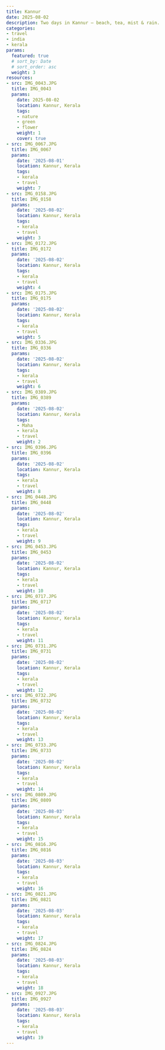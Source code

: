 ```yaml
---
title: Kannur
date: 2025-08-02
description: Two days in Kannur — beach, tea, mist & rain.
categories:
- travel
- india
- kerala
params:
  featured: true
  # sort_by: Date
  # sort_order: asc
  weight: 3
resources:
- src: IMG_0043.JPG
  title: IMG_0043
  params:
    date: 2025-08-02
    location: Kannur, Kerala
    tags:
    - nature
    - green
    - flower
    weight: 1
    cover: true
- src: IMG_0067.JPG
  title: IMG_0067
  params:
    date: '2025-08-01'
    location: Kannur, Kerala
    tags:
    - kerala
    - travel
    weight: 7
- src: IMG_0158.JPG
  title: IMG_0158
  params:
    date: '2025-08-02'
    location: Kannur, Kerala
    tags:
    - kerala
    - travel
    weight: 3
- src: IMG_0172.JPG
  title: IMG_0172
  params:
    date: '2025-08-02'
    location: Kannur, Kerala
    tags:
    - kerala
    - travel
    weight: 4
- src: IMG_0175.JPG
  title: IMG_0175
  params:
    date: '2025-08-02'
    location: Kannur, Kerala
    tags:
    - kerala
    - travel
    weight: 5
- src: IMG_0336.JPG
  title: IMG_0336
  params:
    date: '2025-08-02'
    location: Kannur, Kerala
    tags:
    - kerala
    - travel
    weight: 6
- src: IMG_0389.JPG
  title: IMG_0389
  params:
    date: '2025-08-02'
    location: Kannur, Kerala
    tags:
    - Maha
    - kerala
    - travel
    weight: 2
- src: IMG_0396.JPG
  title: IMG_0396
  params:
    date: '2025-08-02'
    location: Kannur, Kerala
    tags:
    - kerala
    - travel
    weight: 8
- src: IMG_0448.JPG
  title: IMG_0448
  params:
    date: '2025-08-02'
    location: Kannur, Kerala
    tags:
    - kerala
    - travel
    weight: 9
- src: IMG_0453.JPG
  title: IMG_0453
  params:
    date: '2025-08-02'
    location: Kannur, Kerala
    tags:
    - kerala
    - travel
    weight: 10
- src: IMG_0717.JPG
  title: IMG_0717
  params:
    date: '2025-08-02'
    location: Kannur, Kerala
    tags:
    - kerala
    - travel
    weight: 11
- src: IMG_0731.JPG
  title: IMG_0731
  params:
    date: '2025-08-02'
    location: Kannur, Kerala
    tags:
    - kerala
    - travel
    weight: 12
- src: IMG_0732.JPG
  title: IMG_0732
  params:
    date: '2025-08-02'
    location: Kannur, Kerala
    tags:
    - kerala
    - travel
    weight: 13
- src: IMG_0733.JPG
  title: IMG_0733
  params:
    date: '2025-08-02'
    location: Kannur, Kerala
    tags:
    - kerala
    - travel
    weight: 14
- src: IMG_0809.JPG
  title: IMG_0809
  params:
    date: '2025-08-03'
    location: Kannur, Kerala
    tags:
    - kerala
    - travel
    weight: 15
- src: IMG_0816.JPG
  title: IMG_0816
  params:
    date: '2025-08-03'
    location: Kannur, Kerala
    tags:
    - kerala
    - travel
    weight: 16
- src: IMG_0821.JPG
  title: IMG_0821
  params:
    date: '2025-08-03'
    location: Kannur, Kerala
    tags:
    - kerala
    - travel
    weight: 17
- src: IMG_0824.JPG
  title: IMG_0824
  params:
    date: '2025-08-03'
    location: Kannur, Kerala
    tags:
    - kerala
    - travel
    weight: 18
- src: IMG_0927.JPG
  title: IMG_0927
  params:
    date: '2025-08-03'
    location: Kannur, Kerala
    tags:
    - kerala
    - travel
    weight: 19
---
```

